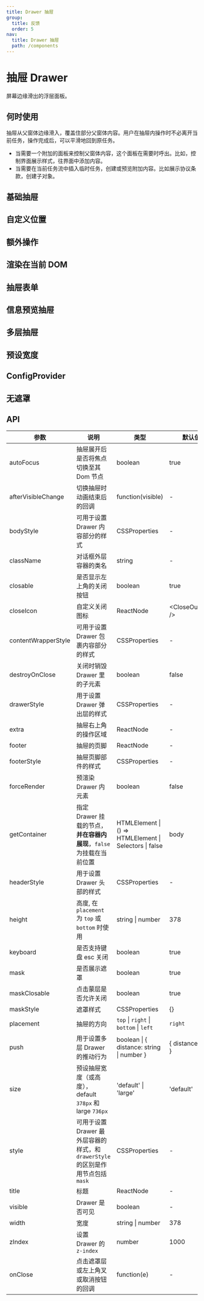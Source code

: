 ```yaml
---
title: Drawer 抽屉
group:
  title: 反馈
  order: 5
nav:
  title: Drawer 抽屉
  path: /components
--- 
```


# 抽屉 Drawer

屏幕边缘滑出的浮层面板。

## 何时使用

抽屉从父窗体边缘滑入，覆盖住部分父窗体内容。用户在抽屉内操作时不必离开当前任务，操作完成后，可以平滑地回到原任务。

- 当需要一个附加的面板来控制父窗体内容，这个面板在需要时呼出。比如，控制界面展示样式，往界面中添加内容。
- 当需要在当前任务流中插入临时任务，创建或预览附加内容。比如展示协议条款，创建子对象。

## 基础抽屉

<code src="./demos/basic-right.tsx"></code>

## 自定义位置

<code src="./demos/placement.tsx"></code>

## 额外操作

<code src="./demos/extra.tsx"></code>

## 渲染在当前 DOM

<code src="./demos/render-in-current.tsx"></code>

## 抽屉表单

<code src="./demos/form-in-drawer.tsx"></code>

## 信息预览抽屉

<code src="./demos/user-profile.tsx"></code>

## 多层抽屉

<code src="./demos/multi-level-drawer.tsx"></code>

## 预设宽度

<code src="./demos/size.tsx"></code>

## ConfigProvider

<code src="./demos/config-provider.tsx"></code>

## 无遮罩

<code src="./demos/no-mask.tsx"></code>

## API

| 参数                | 说明                                                                             | 类型                                                   | 默认值               | 版本   |
| ------------------- | -------------------------------------------------------------------------------- | ------------------------------------------------------ | -------------------- | ------ |
| autoFocus           | 抽屉展开后是否将焦点切换至其 Dom 节点                                            | boolean                                                | true                 | 4.17.0 |
| afterVisibleChange  | 切换抽屉时动画结束后的回调                                                       | function(visible)                                      | -                    |        |
| bodyStyle           | 可用于设置 Drawer 内容部分的样式                                                 | CSSProperties                                          | -                    |        |
| className           | 对话框外层容器的类名                                                             | string                                                 | -                    |        |
| closable            | 是否显示左上角的关闭按钮                                                         | boolean                                                | true                 |        |
| closeIcon           | 自定义关闭图标                                                                   | ReactNode                                              | &lt;CloseOutlined /> |        |
| contentWrapperStyle | 可用于设置 Drawer 包裹内容部分的样式                                             | CSSProperties                                          | -                    |        |
| destroyOnClose      | 关闭时销毁 Drawer 里的子元素                                                     | boolean                                                | false                |        |
| drawerStyle         | 用于设置 Drawer 弹出层的样式                                                     | CSSProperties                                          | -                    |        |
| extra               | 抽屉右上角的操作区域                                                             | ReactNode                                              | -                    | 4.17.0 |
| footer              | 抽屉的页脚                                                                       | ReactNode                                              | -                    |        |
| footerStyle         | 抽屉页脚部件的样式                                                               | CSSProperties                                          | -                    |        |
| forceRender         | 预渲染 Drawer 内元素                                                             | boolean                                                | false                |        |
| getContainer        | 指定 Drawer 挂载的节点，**并在容器内展现**，`false` 为挂载在当前位置             | HTMLElement \| () => HTMLElement \| Selectors \| false | body                 |        |
| headerStyle         | 用于设置 Drawer 头部的样式                                                       | CSSProperties                                          | -                    |        |
| height              | 高度, 在 `placement` 为 `top` 或 `bottom` 时使用                                 | string \| number                                       | 378                  |        |
| keyboard            | 是否支持键盘 esc 关闭                                                            | boolean                                                | true                 |        |
| mask                | 是否展示遮罩                                                                     | boolean                                                | true                 |        |
| maskClosable        | 点击蒙层是否允许关闭                                                             | boolean                                                | true                 |        |
| maskStyle           | 遮罩样式                                                                         | CSSProperties                                          | {}                   |        |
| placement           | 抽屉的方向                                                                       | `top` \| `right` \| `bottom` \| `left`                 | `right`              |        |
| push                | 用于设置多层 Drawer 的推动行为                                                   | boolean \| { distance: string \| number }              | { distance: 180 }    | 4.5.0+ |
| size                | 预设抽屉宽度（或高度），default `378px` 和 large `736px`                         | 'default' \| 'large'                                   | 'default'            | 4.17.0 |
| style               | 可用于设置 Drawer 最外层容器的样式，和 `drawerStyle` 的区别是作用节点包括 `mask` | CSSProperties                                          | -                    |        |
| title               | 标题                                                                             | ReactNode                                              | -                    |        |
| visible             | Drawer 是否可见                                                                  | boolean                                                | -                    |        |
| width               | 宽度                                                                             | string \| number                                       | 378                  |        |
| zIndex              | 设置 Drawer 的 `z-index`                                                         | number                                                 | 1000                 |        |
| onClose             | 点击遮罩层或左上角叉或取消按钮的回调                                             | function(e)                                            | -                    |        |
